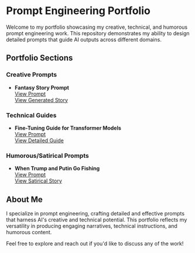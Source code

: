 # Prompt Engineering Portfolio

Welcome to my portfolio showcasing my creative, technical, and humorous prompt engineering work. This repository demonstrates my ability to design detailed prompts that guide AI outputs across different domains.

## Portfolio Sections

### Creative Prompts
- **Fantasy Story Prompt**  
  [View Prompt](./creative/01_fantasy_story_prompt.md)  
  [View Generated Story](./creative/02_fantasy_story_output.md)

### Technical Guides
- **Fine-Tuning Guide for Transformer Models**  
  [View Prompt](./technical/01_fine_tuning_guide_prompt.md)  
  [View Detailed Guide](./technical/02_fine_tuning_guide_output.md)

### Humorous/Satirical Prompts
- **When Trump and Putin Go Fishing**  
  [View Prompt](./humorous/01_trump_putin_fishing_prompt.md)  
  [View Satirical Story](./humorous/02_trump_putin_fishing_output.md)

## About Me
I specialize in prompt engineering, crafting detailed and effective prompts that harness AI's creative and technical potential. This portfolio reflects my versatility in producing engaging narratives, technical instructions, and humorous content.

Feel free to explore and reach out if you'd like to discuss any of the work!
